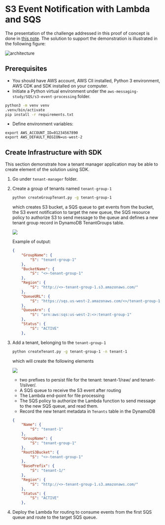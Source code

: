 # S3 Event Notification with Lambda and SQS

The presentation of the challenge addressed in this proof of concept is done in [this note](https://jbcodeforce.github.io/aws-messaging-study/labs/sqs/s3-tenants-async-processing/). The solution to support the demonstration is illustrated in the following figure:

![architecture](https://github.com/jbcodeforce/aws-messaging-study/blob/main/docs/labs/sqs/diagrams/demo-1-e2e.drawio.png)

## Prerequisites

* You should have AWS account, AWS ClI installed, Python 3 environment, AWS CDK and SDK installed on your computer. 
* Initiate a Python virtual environment under the `aws-messaging-study/SQS/s3-event-processing` folder.

```sh
python3 -m venv venv
.venv/bin/activate
pip install -r requirements.txt
```

* Define environment variables: 

```
export AWS_ACCOUNT_ID=01234567890
export AWS_DEFAULT_REGION=us-west-2
```

## Create Infrastructure with SDK

This section demonstrate how a tenant manager application may be able to create element of the solution using SDK.

1. Go under `tenant-manager` folder.
1. Create a group of tenants named `tenant-group-1`

    ```sh
    python createGroupTenant.py -g tenant-group-1
    ```

    which creates S3 bucket, a SQS queue to get events from the bucket, the S3 event notification to target the new queue, the SQS resource policy to authorize S3 to send message to the queue and defines a new tenant group record in DynamoDB TenantGroups table.

    ![](https://github.com/jbcodeforce/aws-messaging-study/blob/main/docs/labs/sqs/diagrams/tenant-group.drawio.png)

    Example of output:

    ```json
    {
        "GroupName": {
            "S": "tenant-group-1"
        },
        "BucketName": {
            "S": "<>-tenant-group-1"
        },
        "Region": {
            "S": "http://<>-tenant-group-1.s3.amazonaws.com/"
        },
        "QueueURL": {
            "S": "https://sqs.us-west-2.amazonaws.com/<>/tenant-group-1"
        },
        "QueueArn": {
            "S": "arn:aws:sqs:us-west-2:<>:tenant-group-1"
        },
        "Status": {
            "S": "ACTIVE"
        },
    ```

1. Add a tenant, belonging to the `tenant-group-1`

    ```sh
    python createTenant.py -g tenant-group-1 -n tenant-1
    ```

    which will create the following elements
    
    ![](https://github.com/jbcodeforce/aws-messaging-study/blob/main/docs/labs/sqs/diagrams/tenant-elements.drawio.png)

    * two prefixes to persist file for the tenant: tenant-1/raw/ and tenant-1/silver/.
    * A SQS queue to receive the S3 event after routing
    * The Lambda end-point for file processing
    * The SQS policy to authorize the Lambda function to send message to the new SQS queue, and read them.
    * Record the new tenant metadata in `Tenants` table in the DynamoDB

    ```json
    {
        "Name": {
            "S": "tenant-1"
        },
        "GroupName": {
            "S": "tenant-group-1"
        },
        "RootS3Bucket": {
            "S": "<>-tenant-group-1"
        },
        "BasePrefix": {
            "S": "tenant-1/"
        },
        "Region": {
            "S": "http://<>-tenant-group-1.s3.amazonaws.com/"
        },
        "Status": {
            "S": "ACTIVE"
        },

    ```

1. Deploy the Lambda for routing to consume events from the first SQS queue and route to the target SQS queue. 